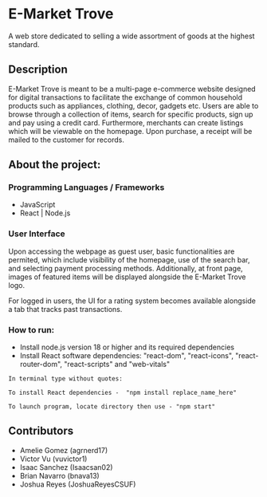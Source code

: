 # E-Market Trove

A web store dedicated to selling a wide assortment of goods at the highest standard.

## Description

E-Market Trove is meant to be a multi-page e-commerce website designed for digital transactions 
to facilitate the exchange of common household products such as appliances, clothing, decor, gadgets etc. 
Users are able to browse  through a collection of items, search for specific products, sign up and 
pay using a credit card. Furthermore, merchants can create listings which will be viewable on the homepage. 
Upon purchase, a receipt will be mailed to the customer for records.

## About the project:

### Programming Languages / Frameworks

* JavaScript
* React | Node.js

### User Interface 

Upon accessing the webpage as guest user, basic functionalities are permited, which include visibility of the 
homepage, use of the search bar, and selecting payment processing methods. Additionally, at front page, images 
of featured items will be displayed alongside the E-Market Trove logo.

For logged in users, the UI for a rating system becomes available alongside a tab that tracks past transactions.

### How to run:

- Install node.js version 18 or higher and its required dependencies
- Install React software dependencies: "react-dom", "react-icons", "react-router-dom", "react-scripts" and "web-vitals" 

```
In terminal type without quotes:

To install React dependencies -  "npm install replace_name_here"

To launch program, locate directory then use - "npm start"
```

## Contributors
- Amelie Gomez (agrnerd17)
- Victor Vu (vuvictor1)
- Isaac Sanchez (Isaacsan02)
- Brian Navarro (bnava13)
- Joshua Reyes (JoshuaReyesCSUF)

